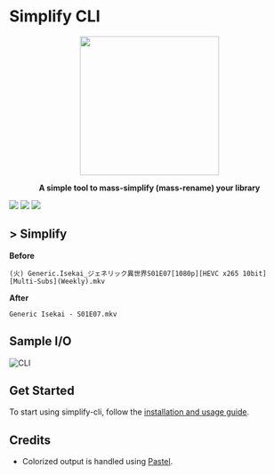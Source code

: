 # Simplify CLI

<p align="center">
  <img width="250" height="250" src="https://i.imgur.com/yNhvFMr.png">
</p>
<b>
<p align="center" style = "emphasis">
  A simple tool to mass-simplify (mass-rename) your library
</p>
</b>

<a href="https://github.com/Az-21/filename-simplifier/blob/main/LICENSE" alt="GPL 3.0">
<img src="https://img.shields.io/github/license/Az-21/filename-simplifier?style=for-the-badge" /></a>
<a href="" alt="C#11">
<img src="https://img.shields.io/badge/Built%20With-C%20Sharp-%23630094?style=for-the-badge&logo=c-sharp" /></a>
<a href="" alt=".NET7">
<img src="https://img.shields.io/badge/Built%20On-.NET7-%234E2ACD?style=for-the-badge&logo=dotnet" /></a>

## > Simplify

**Before**
```
(火) Generic.Isekai_ジェネリック異世界S01E07[1080p][HEVC x265 10bit][Multi-Subs](Weekly).mkv
```

**After**
```
Generic Isekai - S01E07.mkv
```

## Sample I/O

![CLI](https://ucarecdn.com/6e75db27-f596-40db-8060-9f0a2b04600b/cli.png)

## Get Started

To start using simplify-cli, follow the [installation and usage guide](https://github.com/Az-21/simplify-cli/wiki).

## Credits

- Colorized output is handled using [Pastel](https://github.com/silkfire/Pastel).
